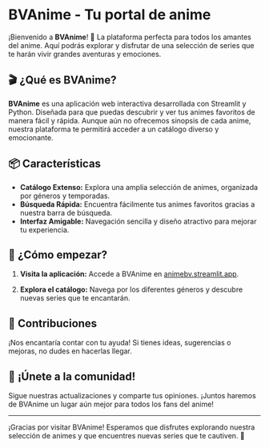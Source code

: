 # BVAnime - Tu portal de anime

¡Bienvenido a **BVAnime**! 🌟 La plataforma perfecta para todos los amantes del anime. Aquí podrás explorar y disfrutar de una selección de series que te harán vivir grandes aventuras y emociones.

## 🎬 ¿Qué es BVAnime?

**BVAnime** es una aplicación web interactiva desarrollada con Streamlit y Python. Diseñada para que puedas descubrir y ver tus animes favoritos de manera fácil y rápida. Aunque aún no ofrecemos sinopsis de cada anime, nuestra plataforma te permitirá acceder a un catálogo diverso y emocionante.

## 📦 Características

- **Catálogo Extenso:** Explora una amplia selección de animes, organizada por géneros y temporadas.
- **Búsqueda Rápida:** Encuentra fácilmente tus animes favoritos gracias a nuestra barra de búsqueda.
- **Interfaz Amigable:** Navegación sencilla y diseño atractivo para mejorar tu experiencia.

## 🚀 ¿Cómo empezar?

1. **Visita la aplicación:**
   Accede a BVAnime en [animebv.streamlit.app](https://animebv.streamlit.app/).

2. **Explora el catálogo:**
   Navega por los diferentes géneros y descubre nuevas series que te encantarán.

## 🔗 Contribuciones

¡Nos encantaría contar con tu ayuda! Si tienes ideas, sugerencias o mejoras, no dudes en hacerlas llegar.

## 🌟 ¡Únete a la comunidad!

Sigue nuestras actualizaciones y comparte tus opiniones. ¡Juntos haremos de BVAnime un lugar aún mejor para todos los fans del anime!

---

¡Gracias por visitar BVAnime! Esperamos que disfrutes explorando nuestra selección de animes y que encuentres nuevas series que te cautiven. 🎉
